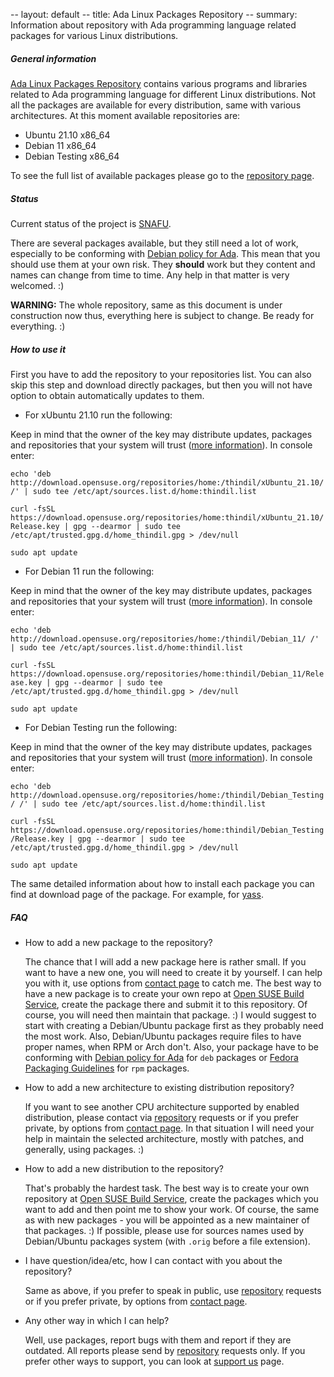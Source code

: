 -- layout: default
-- title: Ada Linux Packages Repository
-- summary: Information about repository with Ada programming language related packages for various Linux distributions.

##### General information

[Ada Linux Packages Repository](https://build.opensuse.org/project/show/home:thindil)
contains various programs and libraries related to Ada programming language
for different Linux distributions. Not all the packages are available for
every distribution, same with various architectures. At this moment available
repositories are:

* Ubuntu 21.10 x86_64
* Debian 11 x86_64
* Debian Testing x86_64

To see the full list of available packages please go to the [repository page](https://build.opensuse.org/project/show/home:thindil).

##### Status

Current status of the project is [SNAFU](https://en.wikipedia.org/wiki/SNAFU).

There are several packages available, but they still need a lot of work,
especially to be conforming with [Debian policy for Ada](https://people.debian.org/~lbrenta/debian-ada-policy.html).
This mean that you should use them at your own risk. They **should** work but
they content and names can change from time to time. Any help in that matter is
very welcomed. :)

**WARNING:** The whole repository, same as this document is under construction
now thus, everything here is subject to change. Be ready for everything. :)

##### How to use it

First you have to add the repository to your repositories list. You can also
skip this step and download directly packages, but then you will not have
option to obtain automatically updates to them.

* For xUbuntu 21.10 run the following:

Keep in mind that the owner of the key may distribute updates, packages and
repositories that your system will trust ([more information](https://help.ubuntu.com/community/SecureApt)). In console enter:

   `echo 'deb http://download.opensuse.org/repositories/home:/thindil/xUbuntu_21.10/ /' | sudo tee /etc/apt/sources.list.d/home:thindil.list`

   `curl -fsSL https://download.opensuse.org/repositories/home:thindil/xUbuntu_21.10/Release.key | gpg --dearmor | sudo tee /etc/apt/trusted.gpg.d/home_thindil.gpg > /dev/null`

   `sudo apt update`

* For Debian 11 run the following:

Keep in mind that the owner of the key may distribute updates, packages and
repositories that your system will trust ([more information](https://wiki.debian.org/SecureApt)). In console enter:

   `echo 'deb http://download.opensuse.org/repositories/home:/thindil/Debian_11/ /' | sudo tee /etc/apt/sources.list.d/home:thindil.list`

   `curl -fsSL https://download.opensuse.org/repositories/home:thindil/Debian_11/Release.key | gpg --dearmor | sudo tee /etc/apt/trusted.gpg.d/home_thindil.gpg > /dev/null`

   `sudo apt update`

* For Debian Testing run the following:

Keep in mind that the owner of the key may distribute updates, packages and repositories that your system will trust ([more information](https://wiki.debian.org/SecureApt)). In console enter:

   `echo 'deb http://download.opensuse.org/repositories/home:/thindil/Debian_Testing/ /' | sudo tee /etc/apt/sources.list.d/home:thindil.list`

   `curl -fsSL https://download.opensuse.org/repositories/home:thindil/Debian_Testing/Release.key | gpg --dearmor | sudo tee /etc/apt/trusted.gpg.d/home_thindil.gpg > /dev/null`

   `sudo apt update`

The same detailed information about how to install each package you can find at
download page of the package. For example, for [yass](https://software.opensuse.org//download.html?project=home%3Athindil&package=yass).

##### FAQ

* How to add a new package to the repository?

  The chance that I will add a new package here is rather small. If you want
  to have a new one, you will need to create it by yourself. I can help you
  with it, use options from [contact page](contact.html) to catch me. The best
  way to have a new package is to create your own repo at [Open SUSE Build Service](https://build.opensuse.org/),
  create the package there and submit it to this repository. Of course, you
  will need then maintain that package. :) I would suggest to start with
  creating a Debian/Ubuntu package first as they probably need the most work.
  Also, Debian/Ubuntu packages require files to have proper names, when RPM or
  Arch don't. Also, your package have to be conforming with [Debian policy for Ada](https://people.debian.org/~lbrenta/debian-ada-policy.html) for `deb` packages or [Fedora Packaging Guidelines](https://docs.fedoraproject.org/en-US/packaging-guidelines/)
  for `rpm` packages.

* How to add a new architecture to existing distribution repository?

  If you want to see another CPU architecture supported by enabled
  distribution, please contact via [repository](https://build.opensuse.org/project/show/home:thindil)
  requests or if you prefer private, by options from [contact page](contatc.html).
  In that situation I will need your help in maintain the selected
  architecture, mostly with patches, and generally, using packages. :)

* How to add a new distribution to the repository?

  That's probably the hardest task. The best way is to create your own
  repository at [Open SUSE Build Service](https://build.opensuse.org/), create
  the packages which you want to add and then point me to show your work. Of
  course, the same as with new packages - you will be appointed as a new
  maintainer of that packages. :) If possible, please use for sources names
  used by Debian/Ubuntu packages system (with `.orig` before a file extension).

* I have question/idea/etc, how I can contact with you about the repository?

  Same as above, if you prefer to speak in public, use [repository](https://build.opensuse.org/project/show/home:thindil)
  requests or if you prefer private, by options from [contact page](contatc.html).

* Any other way in which I can help?

  Well, use packages, report bugs with them and report if they are outdated.
  All reports please send by [repository](https://build.opensuse.org/project/show/home:thindil)
  requests only. If you prefer other ways to support, you can look at [support us](supportui.html)
  page.
